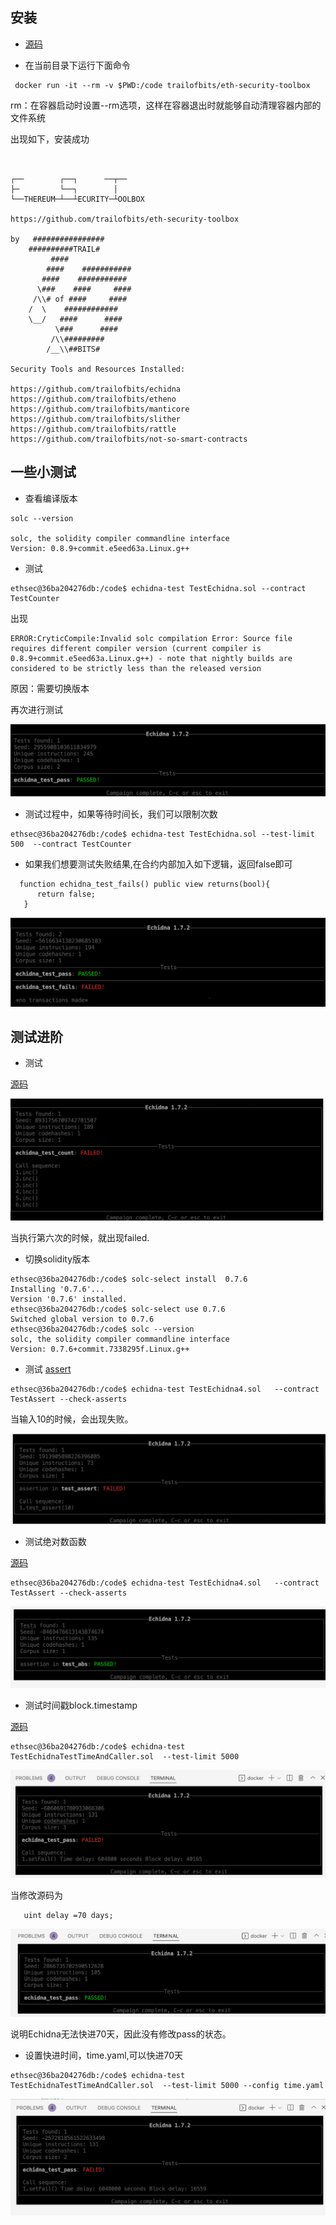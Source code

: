 
## 安装
- [源码](TestEchidna.sol)

- 在当前目录下运行下面命令
```
 docker run -it --rm -v $PWD:/code trailofbits/eth-security-toolbox
```

rm：在容器启动时设置--rm选项，这样在容器退出时就能够自动清理容器内部的文件系统


出现如下，安装成功
```


┌──        ┌──┐      ──┬──
├─         └──┐        │
└──THEREUM─┴──┴ECURITY─┴OOLBOX

https://github.com/trailofbits/eth-security-toolbox

by   ################
    ##########TRAIL#
         ####       
        ####    ###########
       ####    ###########
      \###    ####     ####
     /\\# of ####     ####
    /  \    ############ 
    \__/   ####      ####
          \###      ####
         /\\#########
        /__\\##BITS#

Security Tools and Resources Installed:

https://github.com/trailofbits/echidna
https://github.com/trailofbits/etheno
https://github.com/trailofbits/manticore
https://github.com/trailofbits/slither
https://github.com/trailofbits/rattle
https://github.com/trailofbits/not-so-smart-contracts

```

## 一些小测试

- 查看编译版本 

```
solc --version

solc, the solidity compiler commandline interface
Version: 0.8.9+commit.e5eed63a.Linux.g++

```



- 测试

```
ethsec@36ba204276db:/code$ echidna-test TestEchidna.sol --contract TestCounter
```

出现

```
ERROR:CryticCompile:Invalid solc compilation Error: Source file requires different compiler version (current compiler is 0.8.9+commit.e5eed63a.Linux.g++) - note that nightly builds are considered to be strictly less than the released version
```
原因：需要切换版本


再次进行测试

![image](./img/1.suc.png)

- 测试过程中，如果等待时间长，我们可以限制次数

```
ethsec@36ba204276db:/code$ echidna-test TestEchidna.sol --test-limit 500  --contract TestCounter
```            


- 如果我们想要测试失败结果,在合约内部加入如下逻辑，返回false即可

```
  function echidna_test_fails() public view returns(bool){
      return false;
   }
```


![image](./img/2.suc_fail.png)




## 测试进阶

- 测试 

[源码](TestEchidna2.sol)

![image](./img/3.test.png)

当执行第六次的时候，就出现failed.

- 切换solidity版本

```
ethsec@36ba204276db:/code$ solc-select install  0.7.6
Installing '0.7.6'...
Version '0.7.6' installed.
ethsec@36ba204276db:/code$ solc-select use 0.7.6
Switched global version to 0.7.6
ethsec@36ba204276db:/code$ solc --version
solc, the solidity compiler commandline interface
Version: 0.7.6+commit.7338295f.Linux.g++
```

- 测试 [assert](./TestEchidna3.sol) 

```
ethsec@36ba204276db:/code$ echidna-test TestEchidna4.sol   --contract TestAssert --check-asserts
```

当输入10的时候，会出现失败。

![image](./img/4.shi.png)


- 测试绝对数函数


[源码](TestEchidna4.sol)

```
ethsec@36ba204276db:/code$ echidna-test TestEchidna4.sol   --contract TestAssert --check-asserts

```
![image](./img/5.abs.png)

- 测试时间戳block.timestamp


[源码](TestEchidnaTestTimeAndCaller.sol)

```
ethsec@36ba204276db:/code$ echidna-test TestEchidnaTestTimeAndCaller.sol  --test-limit 5000 

```
![image](./img/6.time.png)

当修改源码为 
```
   uint delay =70 days;
```
![image](./img/7.times.png)

说明Echidna无法快进70天，因此没有修改pass的状态。

- 设置快进时间，time.yaml,可以快进70天

```
ethsec@36ba204276db:/code$ echidna-test TestEchidnaTestTimeAndCaller.sol  --test-limit 5000 --config time.yaml 
```
![image](./img/8.timestamp.png)


